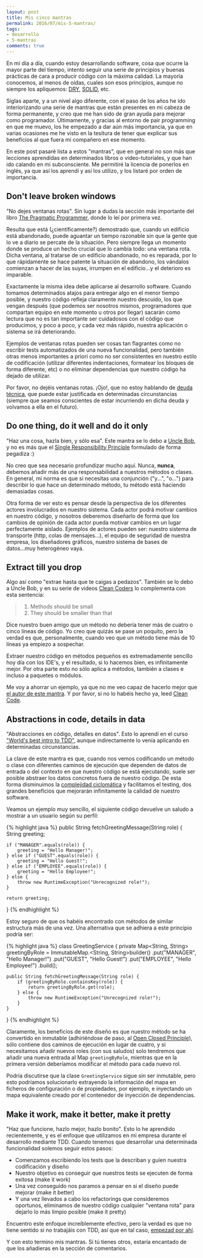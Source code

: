 ```yaml
---
layout: post
title: Mis cinco mantras
permalink: 2016/07/mis-5-mantras/
tags:
- desarrollo
- 5-mantras
comments: true
---
```


En mi día a día, cuando estoy desarrollando software, cosa que ocurre la mayor parte del tiempo, intento seguir una serie de principios y buenas prácticas de cara a producir código con la máxima calidad. La mayoría conocemos, al menos de oídas, cuales son esos principios, aunque no siempre los apliquemos: [DRY](https://en.wikipedia.org/wiki/Don%27t_repeat_yourself), [SOLID](https://es.wikipedia.org/wiki/SOLID), etc.

Siglas aparte, y a un nivel algo diferente, con el paso de los años he ido interiorizando una serie de mantras que están presentes en mi cabeza de forma permanente, y creo que me han sido de gran ayuda para mejorar como programador. Últimamente, y gracias al entorno de pair programming en que me muevo, los he empezado a dar aún más importancia, ya que en varias ocasiones me he visto en la tesitura de tener que explicar sus beneficios al que fuera mi compañero en ese momento.

En este post pasaré lista a estos "mantras", que en general no son más que lecciones aprendidas en determinados libros o video-tutoriales, y que han ido calando en mi subconsciente. Me permitiré la licencia de ponerlos en inglés, ya que así los aprendí y así los utilizo, y los listaré por orden de importancia.

<!--break-->

## Don't leave broken windows

"No dejes ventanas rotas". Sin lugar a dudas la sección más importante del libro [The Pragmatic Programmer](https://www.amazon.co.uk/Pragmatic-Programmer-Andrew-Hunt/dp/020161622X), donde lo leí por primera vez.

Resulta que está (¿científicamente?) demostrado que, cuando un edificio está abandonado, puede aguantar un tiempo razonable sin que la gente que lo ve a diario se percate de la situación. Pero siempre llega un momento donde se produce un hecho crucial que lo cambia todo: una ventana rota. Dicha ventana, al tratarse de un edificio abandonado, no es reparada, por lo que rápidamente se hace patente la situación de abandono, los vándalos comienzan a hacer de las suyas, irrumpen en el edificio...y el deterioro es imparable.

Exactamente la misma idea debe aplicarse al desarrollo software. Cuando tomamos determinados atajos para entregar algo en el menor tiempo posible, y nuestro código refleja claramente nuestro descuido, los que vengan después (que podemos ser nosotros mismos, programadores que compartan equipo en este momento u otros por llegar) sacarán como lectura que no es tan importante ser cuidadosos con el código que producimos, y poco a poco, y cada vez más rápido, nuestra aplicación o sistema se irá deteriorando.

Ejemplos de ventanas rotas pueden ser cosas tan flagrantes como no escribir tests automatizados de una nueva funcionalidad, pero también otras menos importantes a priori como no ser consistentes en nuestro estilo de codificación (utilizar diferentes indentaciones, formatear los bloques de forma diferente, etc) o no eliminar dependencias que nuestro código ha dejado de utilizar.

Por favor, no dejéis ventanas rotas. ¡Ojo!, que no estoy hablando de [deuda técnica](https://es.wikipedia.org/wiki/Deuda_t%C3%A9cnica), que puede estar justificada en determinadas circunstancias (siempre que seamos conscientes de estar incurriendo en dicha deuda y volvamos a ella en el futuro).

## Do one thing, do it well and do it only

"Haz una cosa, hazla bien, y sólo esa". Este mantra se lo debo a [Uncle Bob](https://twitter.com/unclebobmartin), y no es más que el [Single Responsibility Principle](https://en.wikipedia.org/wiki/Single_responsibility_principle) formulado de forma pegadiza :)

No creo que sea necesario profundizar mucho aquí. Nunca, **nunca**, debemos añadir más de una responsabilidad a nuestros métodos o clases. En general, mi norma es que si necesitas una conjunción ("y...", "o...") para describir lo que hace un determinado método, tu método está haciendo demasiadas cosas.

Otra forma de ver esto es pensar desde la perspectiva de los diferentes actores involucrados en nuestro sistema. Cada actor podrá motivar cambios en nuestro código, y nosotros deberemos diseñarlo de forma que los cambios de opinión de cada actor pueda motivar cambios en un lugar perfectamente aislado. Ejemplos de actores pueden ser: nuestro sistema de transporte (http, colas de mensajes...), el equipo de seguridad de nuestra empresa, los diseñadores gráficos, nuestro sistema de bases de datos...muy heterogéneo vaya.

## Extract till you drop

Algo así como "extrae hasta que te caigas a pedazos". También se lo debo a Uncle Bob, y en su serie de videos [Clean Coders](https://cleancoders.com/) lo complementa con esta sentencia:

>1. Methods should be small
>2. They should be smaller than that

Dice nuestro buen amigo que un método no debería tener más de cuatro o cinco líneas de código. Yo creo que quizás se pase un poquito, pero la verdad es que, personalmente, cuando veo que un método tiene más de 10 líneas ya empiezo a sospechar.

Extraer nuestro código en métodos pequeños es extremadamente sencillo hoy día con los IDE's, y el resultado, si lo hacemos bien, es infinitamente mejor. Por otra parte esto no sólo aplica a métodos, también a clases e incluso a paquetes o módulos.

Me voy a ahorrar un ejemplo, ya que no me veo capaz de hacerlo mejor que [el autor de este mantra](https://sites.google.com/site/unclebobconsultingllc/one-thing-extract-till-you-drop). Y por favor, si no lo habéis hecho ya, leed [Clean Code](https://www.amazon.es/Clean-Code-Handbook-Software-Craftsmanship/dp/0132350882).

## Abstractions in code, details in data

"Abstracciones en código, detalles en datos". Esto lo aprendí en el curso ["World's best intro to TDD"](http://www.jbrains.ca/permalink/the-worlds-best-intro-to-tdd-demo-video), aunque indirectamente lo venía aplicando en determinadas circunstancias.

La clave de este mantra es que, cuando nos vemos codificando un método o clase con diferentes caminos de ejecución que dependen de datos de entrada o del contexto en que nuestro código se está ejecutando, suele ser posible abstraer los datos concretos fuera de nuestro código. De esta forma disminuimos la [complejidad ciclomática](https://es.wikipedia.org/wiki/Complejidad_ciclom%C3%A1tica) y facilitamos el testing, dos grandes beneficios que mejorarán infinitamente la calidad de nuestro software.

Veamos un ejemplo muy sencillo, el siguiente código devuelve un saludo a mostrar a un usuario según su perfil:

{% highlight java %}
public String fetchGreetingMessage(String role) {
    String greeting;

    if ("MANAGER".equals(role)) {
        greeting = "Hello Manager!";
    } else if ("GUEST".equals(role)) {
        greeting = "Hello Guest!";
    } else if ("EMPLOYEE".equals(role)) {
        greeting = "Hello Employee!";
    } else {
        throw new RuntimeException("Unrecognized role!");
    }

    return greeting;
}
{% endhighlight %}

Estoy seguro de que os habéis encontrado con métodos de similar estructura más de una vez. Una alternativa que se adhiera a este principio podría ser:

{% highlight java %}
class GreetingService {
    private Map<String, String> greetingByRole =
                ImmutableMap.<String, String>builder()
                                .put("MANAGER", "Hello Manager!")
                                .put("GUEST", "Hello Guest!")
                                .put("EMPLOYEE", "Hello Employee!")
                            .build();


    public String fetchGreetingMessage(String role) {
        if (greetingByRole.containsKey(role)) {
            return greetingByRole.get(role);
        } else {
            throw new RuntimeException("Unrecognized role!");
        }
    }
}
{% endhighlight %}

Claramente, los beneficios de este diseño es que nuestro método se ha convertido en inmutable (adhiriéndose de paso, al [Open Closed Principle](https://en.wikipedia.org/wiki/Open/closed_principle)), sólo contiene dos caminos de ejecución en lugar de cuatro, y si necesitamos añadir nuevos roles (con sus saludos) solo tendremos que añadir una nueva entrada al Map `greetingByRole`, mientras que en la primera versión deberíamos modificar el método para cada nuevo rol.

Podría discutirse que la clase `GreetingService` sigue sin ser inmutable, pero esto podríamos solucionarlo extrayendo la información del mapa en ficheros de configuración o de propiedades, por ejemplo, e inyectando un mapa equivalente creado por el contenedor de inyección de dependencias.


## Make it work, make it better, make it pretty

"Haz que funcione, hazlo mejor, hazlo bonito". Esto lo he aprendido recientemente, y es el enfoque que utilizamos en mi empresa durante el desarrollo mediante TDD. Cuando tenemos que desarrollar una determinada funcionalidad solemos seguir estos pasos:

* Comenzamos escribiendo los tests que la describan y guíen nuestra codificación y diseño
* Nuestro objetivo es conseguir que nuestros tests se ejecuten de forma exitosa (make it work)
* Una vez conseguido nos paramos a pensar en si el diseño puede mejorar (make it better)
* Y una vez llevados a cabo los refactorings que consideremos oportunos, eliminamos de nuestro código cualquier "ventana rota" para dejarlo lo más limpio posible (make it pretty)

Encuentro este enfoque increíblemente efectivo, pero la verdad es que no tiene sentido si no trabajáis con TDD, así que en tal caso, [empezad por ahí](/2016/01/aprendiendo-TDD/).

Y con esto termino mis mantras. Si tú tienes otros, estaría encantado de que los añadieras en la sección de comentarios.
